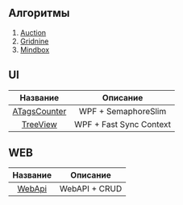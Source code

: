 ## Алгоритмы

1. [Auction](./Auction)
2. [Gridnine](./Gridnine)
3. [Mindbox](./MindboxTest)

## UI

|             Название              |        Описание         |
|:---------------------------------:|:-----------------------:|
|  [ATagsCounter](./ATagsCounter)   |   WPF + SemaphoreSlim   |
|    [TreeView](./TreeViewTest)     | WPF + Fast Sync Context |

## WEB

|             Название              |        Описание         |
|:---------------------------------:|:-----------------------:|
|      [WebApi](./WebApiTest)       |      WebAPI + CRUD      |
